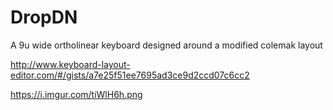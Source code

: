 # DropDN
 A 9u wide ortholinear keyboard designed around a modified colemak layout

http://www.keyboard-layout-editor.com/#/gists/a7e25f51ee7695ad3ce9d2ccd07c6cc2

https://i.imgur.com/tiWlH6h.png
